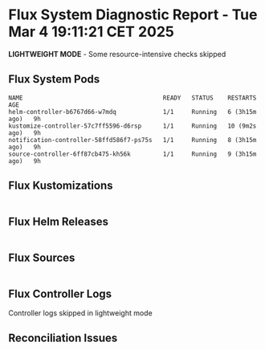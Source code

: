 # Flux System Diagnostic Report - Tue Mar  4 19:11:21 CET 2025
**LIGHTWEIGHT MODE** - Some resource-intensive checks skipped

## Flux System Pods
```
NAME                                       READY   STATUS    RESTARTS        AGE
helm-controller-b6767d66-w7mdq             1/1     Running   6 (3h15m ago)   9h
kustomize-controller-57c7ff5596-d6rsp      1/1     Running   10 (9m2s ago)   9h
notification-controller-58ffd586f7-ps75s   1/1     Running   8 (3h15m ago)   9h
source-controller-6ff87cb475-kh56k         1/1     Running   9 (3h15m ago)   9h
```

## Flux Kustomizations
```
```

## Flux Helm Releases
```
```

## Flux Sources
```
```

## Flux Controller Logs
Controller logs skipped in lightweight mode

## Reconciliation Issues
```
```
